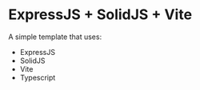 # ExpressJS + SolidJS + Vite

A simple template that uses:

- ExpressJS
- SolidJS
- Vite
- Typescript
